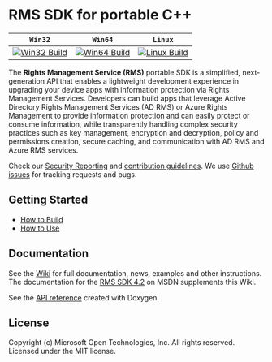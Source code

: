 # RMS SDK for portable C++

| **`Win32`** | **`Win64`** | **`Linux`** | 
|-----------------|-------------------|---------------|
| [![Win32 Build](https://img.shields.io/vso/build/msazure/b32aa71e-8ed2-41b2-9d77-5bc261222004/1218.svg)](https://msazure.visualstudio.com/One/RMS-Client/_build/index?context=Mine&path=%5CCustom%5CRMS&definitionId=1218&_a=completed) | [![Win64 Build](https://img.shields.io/vso/build/msazure/b32aa71e-8ed2-41b2-9d77-5bc261222004/3062.svg)](https://msazure.visualstudio.com/One/RMS-Client/_build/index?context=Mine&path=%5CCustom%5CRMS&definitionId=3062&_a=completed) | [![Linux Build](https://img.shields.io/vso/build/msazure/b32aa71e-8ed2-41b2-9d77-5bc261222004/625.svg)](https://msazure.visualstudio.com/One/RMS-Client/_build/index?context=Mine&path=%5CCustom%5CRMS&definitionId=625&_a=completed) |

The **Rights Management Service (RMS)** portable SDK is a simplified, next-generation API that enables a lightweight development experience in upgrading your device apps with information protection via Rights Management Services. Developers can build apps that leverage Active Directory Rights Management Services (AD RMS) or Azure Rights Management to provide information protection and can easily protect or consume information, while transparently handling complex security practices such as key management, encryption and decryption, policy and permissions creation, secure caching, and communication with AD RMS and Azure RMS services.

Check our [Security Reporting](https://github.com/aragun/documentation/wiki/Security-Reporting) and [contribution guidelines](https://github.com/aragun/documentation/wiki/Contribution-Guidelines). We use [Github issues](https://github.com/AzureAD/rms-sdk-for-cpp/issues) for tracking requests and bugs. 

## Getting Started
- [How to Build](https://github.com/aragun/documentation/wiki/How-to-Build)
- [How to Use](https://github.com/aragun/documentation/wiki/How-to-Use)

## Documentation

See the [Wiki](https://github.com/aragun/documentation/wiki) for full documentation, news, examples and other instructions.
The documentation for the [RMS SDK 4.2](https://msdn.microsoft.com/en-us/Library/dn758244%28v=vs.85%29.aspx?f=255&MSPPError=-2147217396) on MSDN supplements this Wiki.

See the [API reference](http://azuread.github.io/rms-sdk-for-cpp/index.html) created with Doxygen. 

## License

Copyright (c) Microsoft Open Technologies, Inc. All rights reserved. Licensed under the MIT license.
